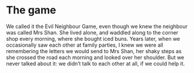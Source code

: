 The game
========
We called it the Evil Neighbour Game, even though we knew the neighbour was called Mrs Shan. She lived alone, and waddled along to the corner shop every morning, where she bought iced buns. Years later, when we occasionally saw each other at family parties, I knew we were all remembering the letters we would send to Mrs Shan, her shaky steps as she crossed the road each morning and looked over her shoulder. But we never talked about it: we didn’t talk to each other at all, if we could help it.